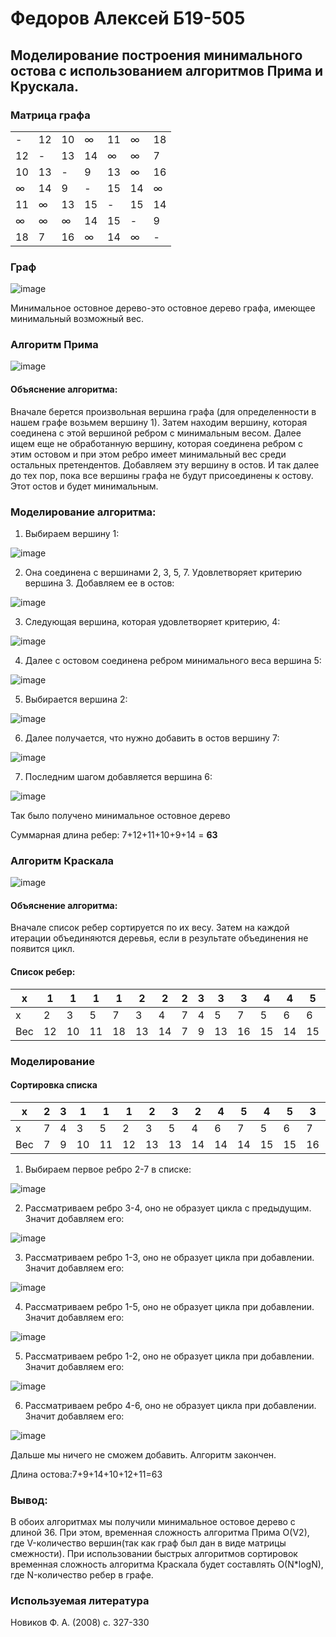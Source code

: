 # Федоров Алексей Б19-505

## Моделирование построения минимального остова с использованием алгоритмов Прима и Крускала.

### Матрица графа
||||||||
|-|-|-|-|-|-|-|
|-|12|10|∞|11|∞|18|
|12|-|13|14|∞|∞|7|
|10|13|-|9|13|∞|16|
|∞|14|9|-|15|14|∞|
|11|∞|13|15|-|15|14|
|∞|∞|∞|14|15|-|9|
|18|7|16|∞|14|∞|-|

### Граф

![image](https://user-images.githubusercontent.com/55274498/138594049-348fc581-df75-499b-b865-176f2c3db4ed.png)

Минимальное остовное дерево-это остовное дерево графа, имеющее минимальный возможный вес.

### Алгоритм Прима

![image](https://user-images.githubusercontent.com/55274498/138594067-931aac59-fa9b-45bd-aaf7-18a1a7f4acf5.png)

#### Объяснение алгоритма: 
Вначале берется произвольная вершина графа (для определенности в нашем графе возьмем вершину 1). Затем находим вершину, которая соединена с этой вершиной ребром с минимальным весом. Далее ищем еще не обработанную вершину, которая соединена ребром с этим остовом и при этом ребро имеет минимальный вес среди остальных претендентов. Добавляем эту вершину в остов. И так далее до тех пор, пока все вершины графа не будут присоединены к остову. Этот остов и будет минимальным.


### Моделирование алгоритма:

1. Выбираем вершину 1:

![image](https://user-images.githubusercontent.com/55274498/138594138-be687ede-319c-41f9-a141-4f5c3db93d4c.png)

2. Она соединена с вершинами 2, 3, 5, 7. Удовлетворяет критерию вершина 3. Добавляем ее в остов:

![image](https://user-images.githubusercontent.com/55274498/138594157-e0c12313-6608-41a7-88b6-d6ef8dda57ac.png)

3. Следующая вершина, которая удовлетворяет критерию, 4:

![image](https://user-images.githubusercontent.com/55274498/138594165-a17c53dd-3365-4f81-817f-a6e0b0cf9e93.png)

4. Далее с остовом соединена ребром минимального веса вершина 5:

![image](https://user-images.githubusercontent.com/55274498/138594197-4f991a68-4a26-4aa5-ba5d-235b6dc5132b.png)

5. Выбирается вершина 2:

![image](https://user-images.githubusercontent.com/55274498/138594216-77d49cf0-f6fa-489a-8649-5b943fe98e56.png)

6. Далее получается, что нужно добавить в остов вершину 7:

![image](https://user-images.githubusercontent.com/55274498/138594228-662878c9-779b-4dca-812a-4291d585b865.png)

7. Последним шагом добавляется вершина 6:

![image](https://user-images.githubusercontent.com/55274498/138594264-0ef8b1d2-d8f6-4215-9d99-565c4324dcb9.png)

Так было получено минимальное остовное дерево

Суммарная длина ребер: 7+12+11+10+9+14 = **63**

### Алгоритм Краскала

![image](https://user-images.githubusercontent.com/55274498/138594320-e35ad45c-c863-4481-9fb2-fce426f35d41.png)

#### Объяснение алгоритма:
Вначале список ребер сортируется по их весу. Затем на каждой итерации объединяются деревья, если в результате объединения не появится цикл.

#### Список ребер:

|x|1|1|1|1|2|2|2|3|3|3|4|4|5|5|
|-|-|-|-|-|-|-|-|-|-|-|-|-|-|-|
|x|2|3|5|7|3|4|7|4|5|7|5|6|6|7|
|Вес|12|10|11|18|13|14|7|9|13|16|15|14|15|14|

### Моделирование

#### Сортировка списка

|x|2|3|1|1|1|2|3|2|4|5|4|5|3|1|
|-|-|-|-|-|-|-|-|-|-|-|-|-|-|-|
|x|7|4|3|5|2|3|5|4|6|7|5|6|7|7|
|Вес|7|9|10|11|12|13|13|14|14|14|15|15|16|18|

1. Выбираем первое ребро 2-7 в списке:

![image](https://user-images.githubusercontent.com/55274498/138594594-fa377616-c75f-44c3-b7a9-c62e48f85519.png)

2. Рассматриваем ребро 3-4, оно не образует цикла с предыдущим. Значит добавляем его:

![image](https://user-images.githubusercontent.com/55274498/138594615-8f6c5e37-cb3b-48de-914a-e8d6ace8dc15.png)

3. Рассматриваем ребро 1-3, оно не образует цикла при добавлении. Значит добавляем его:

![image](https://user-images.githubusercontent.com/55274498/138594622-51342d5c-b3ea-4d52-96f5-3637213fe135.png)

4. Рассматриваем ребро 1-5, оно не образует цикла при добавлении. Значит добавляем его:

![image](https://user-images.githubusercontent.com/55274498/138594641-df480848-9923-4c3e-a0a5-8b70ed593499.png)

5. Рассматриваем ребро 1-2, оно не образует цикла при добавлении. Значит добавляем его:

![image](https://user-images.githubusercontent.com/55274498/138594657-3f00dda7-8365-4103-8355-00da107f5aba.png)

6. Рассматриваем ребро 4-6, оно не образует цикла при добавлении. Значит добавляем его:

![image](https://user-images.githubusercontent.com/55274498/138594662-5bf7be43-731d-47fe-b0c7-f3b4c6909a8f.png)

Дальше мы ничего не сможем добавить. Алгоритм закончен.

Длина остова:7+9+14+10+12+11=63

### Вывод:
В обоих алгоритмах мы получили минимальное остовое дерево с длиной 36. При этом, временная сложность алгоритма Прима O(V2), где V-количество вершин(так как граф был дан в виде матрицы смежности). При использовании быстрых алгоритмов сортировок временная сложность алгоритма Краскала будет составлять O(N*logN), где N-количество ребер в графе.

### Используемая литература
Новиков Ф. А. (2008) с. 327-330













